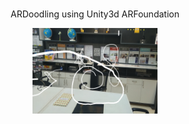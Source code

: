 <div id="top"></div>

<!-- PROJECT LOGO -->
<br />
<div align="center">
  <p align="center">
    ARDoodling using Unity3d ARFoundation
  </p>
   <a>
    <img src="Screenshot_20211126-132252.png" alt="Logo" width="200" height="137">
  </a>
</div>


